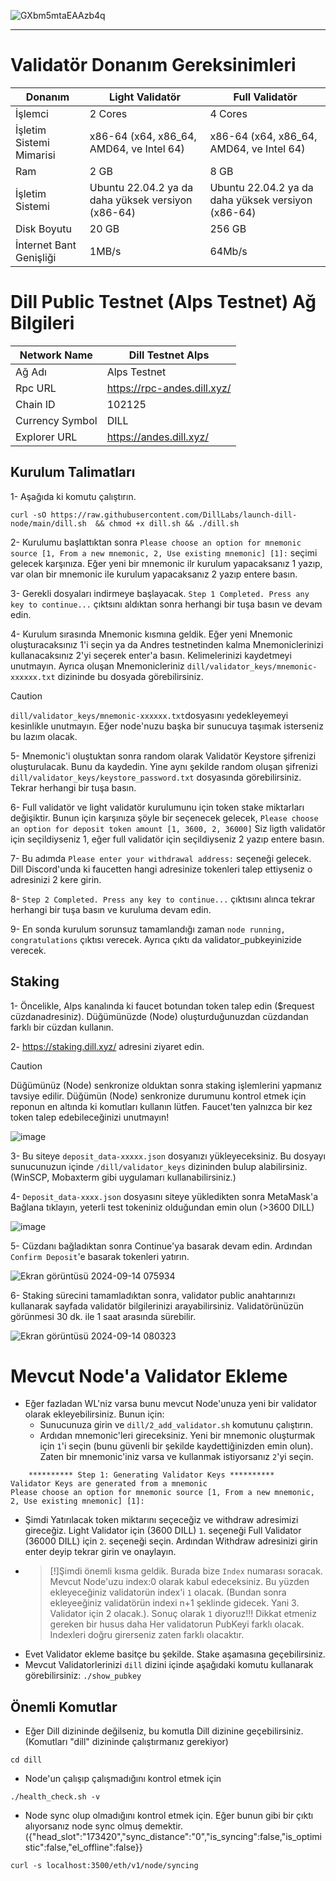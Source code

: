 
![GXbm5mtaEAAzb4q](https://github.com/user-attachments/assets/d5b850d4-866b-4904-9857-93b584dd1dac)

------

# Validatör Donanım Gereksinimleri
| Donanım | Light Validatör | Full Validatör |
| ------------- | ---------------- | ---------------- |
İşlemci | 2 Cores | 4 Cores
İşletim Sistemi Mimarisi | x86-64 (x64, x86_64, AMD64, ve Intel 64) | x86-64 (x64, x86_64, AMD64, ve Intel 64)
Ram | 2 GB | 8 GB
İşletim Sistemi | Ubuntu 22.04.2 ya da daha yüksek versiyon (x86-64) | Ubuntu 22.04.2 ya da daha yüksek versiyon (x86-64)
Disk Boyutu | 20 GB | 256 GB
İnternet Bant Genişliği | 1MB/s | 64Mb/s

# Dill Public Testnet (Alps Testnet) Ağ Bilgileri
| Network Name     | Dill Testnet Alps |
| ------------- | ---------------- |
Ağ Adı | Alps Testnet
Rpc URL | https://rpc-andes.dill.xyz/
Chain ID | 102125
Currency Symbol | DILL
Explorer URL | https://andes.dill.xyz/


## Kurulum Talimatları

1- Aşağıda ki komutu çalıştırın.
```ABNF
curl -sO https://raw.githubusercontent.com/DillLabs/launch-dill-node/main/dill.sh  && chmod +x dill.sh && ./dill.sh
```
2- Kurulumu başlattıktan sonra ```Please choose an option for mnemonic source [1, From a new mnemonic, 2, Use existing mnemonic] [1]:``` seçimi gelecek karşınıza. Eğer yeni bir mnemonic ilr kurulum yapacaksanız  1 yazıp, var olan bir mnemonic ile kurulum yapacaksanız 2 yazıp entere basın. 

3- Gerekli dosyaları indirmeye başlayacak. ```Step 1 Completed. Press any key to continue...``` çıktsını aldıktan sonra herhangi bir tuşa basın ve devam edin.

4- Kurulum sırasında Mnemonic kısmına geldik. Eğer yeni Mnemonic oluşturacaksınız 1'i seçin ya da Andres testnetinden kalma Mnemoniclerinizi kullanacaksınız 2'yi seçerek enter'a basın. Kelimelerinizi kaydetmeyi unutmayın. Ayrıca oluşan Mnemonicleriniz ```dill/validator_keys/mnemonic-xxxxxx.txt``` dizininde bu dosyada görebilirsiniz.

> [!CAUTION]
> ```dill/validator_keys/mnemonic-xxxxxx.txt```dosyasını yedekleyemeyi kesinlikle unutmayın. Eğer node'nuzu başka bir sunucuya taşımak isterseniz bu lazım olacak.

5- Mnemonic'i oluştuktan sonra random olarak Validatör Keystore şifrenizi oluşturulacak. Bunu da kaydedin. Yine aynı şekilde random oluşan şifrenizi ```dill/validator_keys/keystore_password.txt``` dosyasında görebilirsiniz. Tekrar herhangi bir tuşa basın.

6- Full validatör ve light validatör kurulumunu için token stake miktarları değişiktir. Bunun için karşınıza şöyle bir seçenecek gelecek, ```Please choose an option for deposit token amount [1, 3600, 2, 36000]``` Siz ligth validatör için seçildiyseniz 1, eğer full validatör için seçildiyseniz 2 yazıp entere basın.

7- Bu adımda ```Please enter your withdrawal address:``` seçeneği gelecek. Dill Discord'unda ki faucetten hangi adresinize tokenleri talep ettiyseniz o adresinizi 2 kere girin.

8- ```Step 2 Completed. Press any key to continue...``` çıktısını alınca tekrar herhangi bir tuşa basın ve kuruluma devam edin.

9- En sonda kurulum sorunsuz tamamlandığı zaman ```node running, congratulations``` çıktısı verecek. Ayrıca çıktı da validator_pubkeyinizide verecek.


## Staking

1- Öncelikle, Alps kanalında ki faucet botundan token talep edin ($request cüzdanadresiniz). Düğümünüzde (Node) oluşturduğunuzdan cüzdandan farklı bir cüzdan kullanın.

2- https://staking.dill.xyz/ adresini ziyaret edin.

> [!CAUTION]
> Düğümünüz (Node) senkronize olduktan sonra staking işlemlerini yapmanız tavsiye edilir. Düğümün (Node) senkronize durumunu kontrol etmek için reponun en altında ki komutları kullanın lütfen.
> Faucet'ten yalnızca bir kez token talep edebileceğinizi unutmayın!

![image](https://github.com/user-attachments/assets/3c24ea5d-c728-4ee7-87f3-b2a42abd5dd5)

3- Bu siteye ```deposit_data-xxxxx.json``` dosyanızı yükleyeceksiniz. Bu dosyayı sunucunuzun içinde ```/dill/validator_keys``` dizininden bulup alabilirsiniz.(WinSCP, Mobaxterm gibi uygulamarı kullanabilirsiniz.)

4- ```Deposit_data-xxxx.json``` dosyasını siteye yükledikten sonra MetaMask'a Bağlana tıklayın, yeterli test tokeniniz olduğundan emin olun (>3600 DILL)

 ![image](https://github.com/user-attachments/assets/f8238c5a-b216-476c-a5a3-18fc919211b6)

5- Cüzdanı bağladıktan sonra Continue'ya basarak devam edin. Ardından ```Confirm Deposit```'e basarak tokenleri yatırın.

![Ekran görüntüsü 2024-09-14 075934](https://github.com/user-attachments/assets/8f9bcb6a-ddfd-41cf-b202-fc99e5bba489)

6- Staking sürecini tamamladıktan sonra, validator public anahtarınızı kullanarak sayfada validatör bilgilerinizi arayabilirsiniz. Validatörünüzün görünmesi 30 dk. ile 1 saat arasında sürebilir.

![Ekran görüntüsü 2024-09-14 080323](https://github.com/user-attachments/assets/1539f0ca-324c-4188-97ea-a279b50d28ab)


# Mevcut Node'a Validator Ekleme

- Eğer fazladan WL'niz varsa bunu mevcut Node'unuza yeni bir validator olarak ekleyebilirsiniz. Bunun için:
  - Sunucunuza girin ve ```dill/2_add_validator.sh``` komutunu çalıştırın.
  - Ardıdan mnemonic'leri gireceksiniz. Yeni bir mnemonic oluşturmak için ```1```'i seçin (bunu güvenli bir şekilde kaydettiğinizden emin olun).
Zaten bir mnemonic'iniz varsa ve kullanmak istiyorsanız ```2```'yi seçin.
```ABNF
    ********** Step 1: Generating Validator Keys **********
Validator Keys are generated from a mnemonic
Please choose an option for mnemonic source [1, From a new mnemonic, 2, Use existing mnemonic] [1]:
```
 - Şimdi Yatırılacak token miktarını seçeceğiz ve withdraw adresimizi gireceğiz. Light Validator için (3600 DILL) ```1```. seçeneği Full Validator (36000 DILL) için ```2```. seçeneği seçin. Ardından Withdraw adresinizi girin enter deyip tekrar girin ve onaylayın.
 - > [!]Şimdi önemli kısma geldik. Burada bize ```Index``` numarası soracak. Mevcut Node'uzu index:0 olarak kabul edeceksiniz. Bu yüzden ekleyeceğiniz validatorün index'i ```1``` olacak. (Bundan sonra ekleyeeğiniz validatörün indexi n+1 şeklinde gidecek. Yani 3. Validator için 2 olacak.).
   > Sonuç olarak ```1``` diyoruz!!!
   > Dikkat etmeniz gereken bir husus daha Her validatorun PubKeyi farklı olacak. Indexleri doğru girerseniz zaten farklı olacaktır. 
 - Evet Validator ekleme basitçe bu şekilde. Stake aşamasına geçebilirsiniz.
 - Mevcut Validatorlerinizi ```dill``` dizini içinde aşağıdaki komutu kullanarak görebilirsiniz:
   ```./show_pubkey```

## Önemli Komutlar

- Eğer Dill dizininde değilseniz, bu komutla Dill dizinine geçebilirsiniz. (Komutları "dill" dizininde çalıştırmanız gerekiyor)
```ABNF
cd dill 
```

- Node'un çalışıp çalışmadığını kontrol etmek için
```Processing
./health_check.sh -v
```

- Node sync olup olmadığını kontrol etmek için. Eğer bunun gibi bir çıktı alıyorsanız node sync olmuş demektir. ({"head_slot":"173420","sync_distance":"0","is_syncing":false,"is_optimistic":false,"el_offline":false}}
```ABNF
curl -s localhost:3500/eth/v1/node/syncing
```
